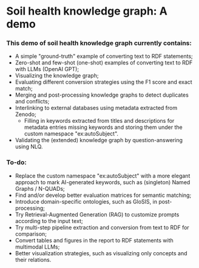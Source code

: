 # Soil health knowledge graph: A demo
### This demo of soil health knowledge graph currently contains:
- A simple "ground-truth" example of converting text to RDF statements;
- Zero-shot and few-shot (one-shot) examples of converting text to RDF with LLMs (OpenAI GPT);
- Visualizing the knowledge graph;
- Evaluating different conversion strategies using the F1 score and exact match;
- Merging and post-processing knowledge graphs to detect duplicates and conflicts;
- Interlinking to external databases using metadata extracted from Zenodo;
  - Filling in keywords extracted from titles and descriptions for metadata entries missing keywords and storing them under the custom namespace "ex:autoSubject".
- Validating the (extended) knowledge graph by question-answering using NLQ.

### To-do:
- Replace the custom namespace "ex:autoSubject" with a more elegant approach to mark AI-generated keywords, such as (singleton) Named Graphs / N-QUADs;
- Find and/or develop better evaluation matrices for semantic matching;
- Introduce domain-specific ontologies, such as GloSIS, in post-processing;
- Try Retrieval-Augmented Generation (RAG) to customize prompts according to the input text;
- Try multi-step pipeline extraction and conversion from text to RDF for comparison;
- Convert tables and figures in the report to RDF statements with multimodal LLMs;
- Better visualization strategies, such as visualizing only concepts and their relations.
